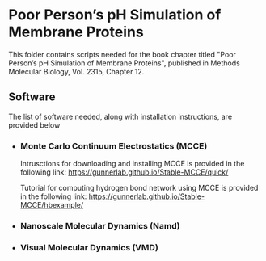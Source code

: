 # Poor Person’s pH Simulation of Membrane Proteins 

This folder contains scripts needed for the book chapter titled "Poor Person’s pH Simulation of Membrane Proteins", published in Methods Molecular Biology, Vol. 2315, Chapter 12.

## Software 

The list of software needed, along with installation instructions, are provided below

* ### Monte Carlo Continuum Electrostatics (MCCE)
  Intrusctions for downloading and installing MCCE is provided in the following link:
             https://gunnerlab.github.io/Stable-MCCE/quick/

  Tutorial for computing hydrogen bond network using MCCE is provided in the following link:
             https://gunnerlab.github.io/Stable-MCCE/hbexample/

* ### Nanoscale Molecular Dynamics (Namd)

* ### Visual Molecular Dynamics (VMD)


